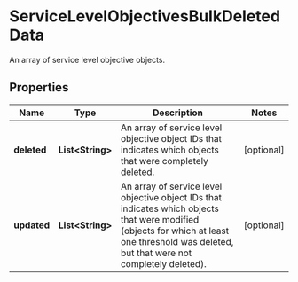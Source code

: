 

# ServiceLevelObjectivesBulkDeletedData

An array of service level objective objects.
## Properties

Name | Type | Description | Notes
------------ | ------------- | ------------- | -------------
**deleted** | **List&lt;String&gt;** | An array of service level objective object IDs that indicates which objects that were completely deleted. |  [optional]
**updated** | **List&lt;String&gt;** | An array of service level objective object IDs that indicates which objects that were modified (objects for which at least one threshold was deleted, but that were not completely deleted). |  [optional]



